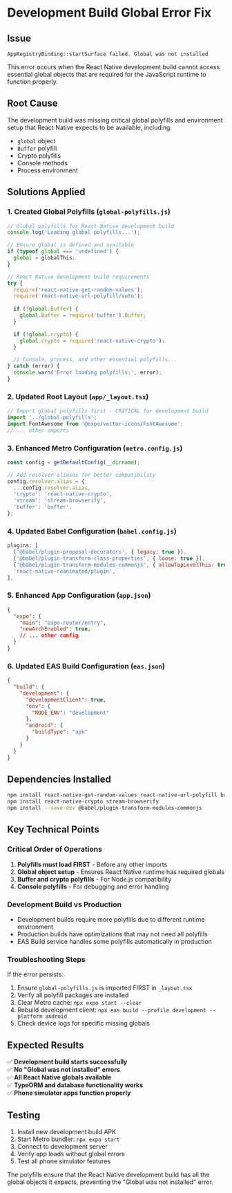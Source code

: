 # Development Build Global Error Fix

## Issue
```
AppRegistryBinding::startSurface failed. Global was not installed
```

This error occurs when the React Native development build cannot access essential global objects that are required for the JavaScript runtime to function properly.

## Root Cause
The development build was missing critical global polyfills and environment setup that React Native expects to be available, including:
- `global` object
- `Buffer` polyfill
- Crypto polyfills
- Console methods
- Process environment

## Solutions Applied

### 1. Created Global Polyfills (`global-polyfills.js`)
```javascript
// Global polyfills for React Native development build
console.log('Loading global polyfills...');

// Ensure global is defined and available
if (typeof global === 'undefined') {
  global = globalThis;
}

// React Native development build requirements
try {
  require('react-native-get-random-values');
  require('react-native-url-polyfill/auto');
  
  if (!global.Buffer) {
    global.Buffer = require('buffer').Buffer;
  }

  if (!global.crypto) {
    global.crypto = require('react-native-crypto');
  }

  // Console, process, and other essential polyfills...
} catch (error) {
  console.warn('Error loading polyfills:', error);
}
```

### 2. Updated Root Layout (`app/_layout.tsx`)
```typescript
// Import global polyfills first - CRITICAL for development build
import '../global-polyfills';
import FontAwesome from '@expo/vector-icons/FontAwesome';
// ... other imports
```

### 3. Enhanced Metro Configuration (`metro.config.js`)
```javascript
const config = getDefaultConfig(__dirname);

// Add resolver aliases for better compatibility
config.resolver.alias = {
  ...config.resolver.alias,
  'crypto': 'react-native-crypto',
  'stream': 'stream-browserify',
  'buffer': 'buffer',
};
```

### 4. Updated Babel Configuration (`babel.config.js`)
```javascript
plugins: [
  ['@babel/plugin-proposal-decorators', { legacy: true }],
  ['@babel/plugin-transform-class-properties', { loose: true }],
  ['@babel/plugin-transform-modules-commonjs', { allowTopLevelThis: true }],
  'react-native-reanimated/plugin',
],
```

### 5. Enhanced App Configuration (`app.json`)
```json
{
  "expo": {
    "main": "expo-router/entry",
    "newArchEnabled": true,
    // ... other config
  }
}
```

### 6. Updated EAS Build Configuration (`eas.json`)
```json
{
  "build": {
    "development": {
      "developmentClient": true,
      "env": {
        "NODE_ENV": "development"
      },
      "android": {
        "buildType": "apk"
      }
    }
  }
}
```

## Dependencies Installed
```bash
npm install react-native-get-random-values react-native-url-polyfill buffer
npm install react-native-crypto stream-browserify
npm install --save-dev @babel/plugin-transform-modules-commonjs
```

## Key Technical Points

### Critical Order of Operations
1. **Polyfills must load FIRST** - Before any other imports
2. **Global object setup** - Ensures React Native runtime has required globals
3. **Buffer and crypto polyfills** - For Node.js compatibility
4. **Console polyfills** - For debugging and error handling

### Development Build vs Production
- Development builds require more polyfills due to different runtime environment
- Production builds have optimizations that may not need all polyfills
- EAS Build service handles some polyfills automatically in production

### Troubleshooting Steps
If the error persists:
1. Ensure `global-polyfills.js` is imported FIRST in `_layout.tsx`
2. Verify all polyfill packages are installed
3. Clear Metro cache: `npx expo start --clear`
4. Rebuild development client: `npx eas build --profile development --platform android`
5. Check device logs for specific missing globals

## Expected Results
✅ **Development build starts successfully**  
✅ **No "Global was not installed" errors**  
✅ **All React Native globals available**  
✅ **TypeORM and database functionality works**  
✅ **Phone simulator apps function properly**

## Testing
1. Install new development build APK
2. Start Metro bundler: `npx expo start`
3. Connect to development server
4. Verify app loads without global errors
5. Test all phone simulator features

The polyfills ensure that the React Native development build has all the global objects it expects, preventing the "Global was not installed" error.
